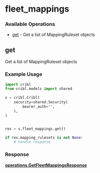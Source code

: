 # fleet_mappings

### Available Operations

* [get](#get) - Get a list of MappingRuleset objects

## get

Get a list of MappingRuleset objects

### Example Usage

```python
import cribl
from cribl.models import shared

s = cribl.Cribl(
    security=shared.Security(
        bearer_auth="",
    ),
)


res = s.fleet_mappings.get()

if res.mapping_rulesets is not None:
    # handle response
```


### Response

**[operations.GetFleetMappingsResponse](../../models/operations/getfleetmappingsresponse.md)**

